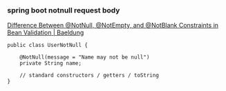 ### spring boot notnull request body 


[Difference Between @NotNull, @NotEmpty, and @NotBlank Constraints in Bean Validation | Baeldung](https://www.baeldung.com/java-bean-validation-not-null-empty-blank "Difference Between @NotNull, @NotEmpty, and @NotBlank Constraints in Bean Validation | Baeldung")


 

```
public class UserNotNull {
    
    @NotNull(message = "Name may not be null")
    private String name;
    
    // standard constructors / getters / toString   
}
```
